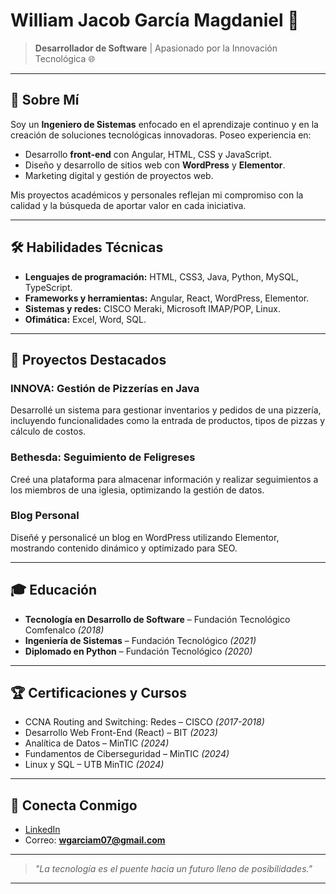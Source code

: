 # William Jacob García Magdaniel 🚀

> **Desarrollador de Software** | Apasionado por la Innovación Tecnológica 🌐

---

## 🌟 Sobre Mí

Soy un **Ingeniero de Sistemas** enfocado en el aprendizaje continuo y en la creación de soluciones tecnológicas innovadoras. Poseo experiencia en:

- Desarrollo **front-end** con Angular, HTML, CSS y JavaScript.
- Diseño y desarrollo de sitios web con **WordPress** y **Elementor**.
- Marketing digital y gestión de proyectos web.

Mis proyectos académicos y personales reflejan mi compromiso con la calidad y la búsqueda de aportar valor en cada iniciativa.

---

## 🛠️ Habilidades Técnicas

- **Lenguajes de programación:** HTML, CSS3, Java, Python, MySQL, TypeScript.
- **Frameworks y herramientas:** Angular, React, WordPress, Elementor.
- **Sistemas y redes:** CISCO Meraki, Microsoft IMAP/POP, Linux.
- **Ofimática:** Excel, Word, SQL.

---

## 🚀 Proyectos Destacados

### INNOVA: Gestión de Pizzerías en Java  
Desarrollé un sistema para gestionar inventarios y pedidos de una pizzería, incluyendo funcionalidades como la entrada de productos, tipos de pizzas y cálculo de costos.

### Bethesda: Seguimiento de Feligreses  
Creé una plataforma para almacenar información y realizar seguimientos a los miembros de una iglesia, optimizando la gestión de datos.

### Blog Personal  
Diseñé y personalicé un blog en WordPress utilizando Elementor, mostrando contenido dinámico y optimizado para SEO.

---

## 🎓 Educación

- **Tecnología en Desarrollo de Software** – Fundación Tecnológico Comfenalco _(2018)_
- **Ingeniería de Sistemas** – Fundación Tecnológico _(2021)_
- **Diplomado en Python** – Fundación Tecnológico _(2020)_

---

## 🏆 Certificaciones y Cursos

- CCNA Routing and Switching: Redes – CISCO _(2017-2018)_
- Desarrollo Web Front-End (React) – BIT _(2023)_
- Analítica de Datos – MinTIC _(2024)_
- Fundamentos de Ciberseguridad – MinTIC _(2024)_
- Linux y SQL – UTB MinTIC _(2024)_

---

## 🔗 Conecta Conmigo

- [LinkedIn](http://www.linkedin.com/in/william-jacob-garcia-magdaniel-9a4384198)  
- Correo: **wgarciam07@gmail.com**  
---

> _"La tecnología es el puente hacia un futuro lleno de posibilidades."_

---
